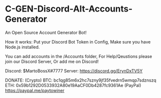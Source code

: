 # C-GEN-Discord-Alt-Accounts-Generator
An Open Source Account Generator Bot! 



How it works:
Put your Discord Bot Token in Config,
Make sure you have Node.js installed.

You can add accounts in the /Accounts folder,
For Help/Qeustions please join our Discord Server,
Or add me on Discord!

Discord: $MartoBossX#7777
Server: https://discord.gg/ErynDxTV5Y

DONATE:
(Crypto)
BTC: bc1qg85m6x2hc7szny9jf35fvedrn5wmqp7sdznszq
ETH: 0x59b1292D0533932A80e19AaCF0Db4287fc9361Ae
(PayPal)
https://paypal.me/paytowiner
